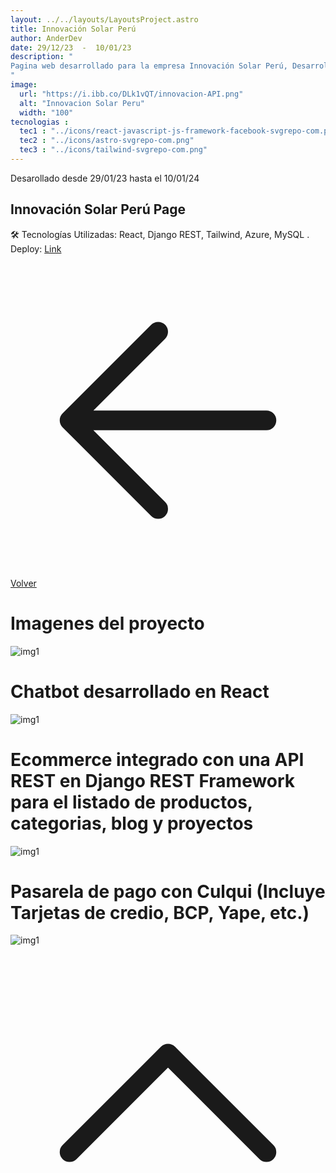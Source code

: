 ```yaml
---
layout: ../../layouts/LayoutsProject.astro
title: Innovación Solar Perú
author: AnderDev
date: 29/12/23  -  10/01/23
description: "
Pagina web desarrollado para la empresa Innovación Solar Perú, Desarrollado con React, Astro, Tailwind, Implementación de ChatBot,optimización para los motores de búsqueda (SEO) y el rendimiento general del sitio.
"
image:
  url: "https://i.ibb.co/DLk1vQT/innovacion-API.png"
  alt: "Innovacion Solar Peru"
  width: "100"
tecnologias : 
  tec1 : "../icons/react-javascript-js-framework-facebook-svgrepo-com.png"
  tec2 : "../icons/astro-svgrepo-com.png"
  tec3 : "../icons/tailwind-svgrepo-com.png"
---
```



<p class="mb-5 text-sm text-gray-400">Desarollado desde 29/01/23 hasta el 10/01/24 </p>
<h2 class="text-4xl mb-5 font-bold  text-gray-200">Innovación Solar Perú Page</h2>



<div class="pr-5 text-gray-50">


<p class="mt-3 text-gray-50">
  🛠 Tecnologías Utilizadas:
  React,
  Django REST,
  Tailwind,
  Azure,
  MySQL
  . Deploy: <a href="https://www.innovacionsolarperu.com/" target="_blank" class="text-blue-600">Link</a>

</p>

<div class="flex gap-5">
<a  href="../" class=" mt-5 flex w-max gap-2 bg-violet-500 px-5 py-2 rounded-xl">
    <svg xmlns="http://www.w3.org/2000/svg" fill="none" viewBox="0 0 24 24" stroke-width="1.5" stroke="currentColor" class="w-6 h-6">
      <path stroke-linecap="round" stroke-linejoin="round" d="M19.5 12h-15m0 0l6.75 6.75M4.5 12l6.75-6.75" />
    </svg>
Volver 
</a>
</div>

</div>
    <div class="flex flex-col justify-center mb-10 text-gray-50">
          <h1 class="text-2xl font-bold py-2 mt-5" id="content">Imagenes del proyecto </h1>
         <div class="max-2xl:w-full max-2xl:pr-5">
          <img src="../innovasolar/cap11.webp" alt="img1" class="rounded-lg">
        </div>
    </div>
     <div class="flex flex-col justify-center mb-2 text-gray-50">
          <h1 class="text-2xl font-bold py-5 mt-5" id="content">Chatbot desarrollado en React </h1>
         <div class="max-2xl:w-full max-2xl:pr-5">
          <img src="../innovasolar/cap2.webp" alt="img1" class="rounded-lg">
        </div>
    </div>
     <div class="flex flex-col justify-center mb-2 text-gray-50">
          <h1 class="text-xl font-bold py-5 mt-5" id="content">
            Ecommerce integrado con una API REST en Django REST Framework para 
            el listado de productos, categorias, blog y proyectos
          </h1>
         <div class="max-2xl:w-full max-2xl:pr-5">
          <img src="../innovasolar/products.webp" alt="img1" class="rounded-lg">
        </div>
    </div>
    <div class="flex flex-col justify-center mb-2 text-gray-50">
          <h1 class="text-2xl font-bold py-5 mt-5" id="content">
              Pasarela de pago con Culqui <span class="text-sm">(Incluye Tarjetas de credio, BCP, Yape, etc.)</span>
          </h1>
         <div class="max-2xl:w-full max-2xl:pr-5">
          <img src="../innovasolar/checkout.webp" alt="img1" class="rounded-lg">
        </div>
    </div>
<a href="#home" class="btn btn-outline btn-primary mt-10 flex w-max mb-10 ml-auto mr-10 animate-bounce">
  <svg xmlns="http://www.w3.org/2000/svg" fill="none" viewBox="0 0 24 24" stroke-width="1.5" stroke="currentColor" class="w-6 h-6">
  <path stroke-linecap="round" stroke-linejoin="round" d="M4.5 15.75l7.5-7.5 7.5 7.5" />
  </svg>
</a>
